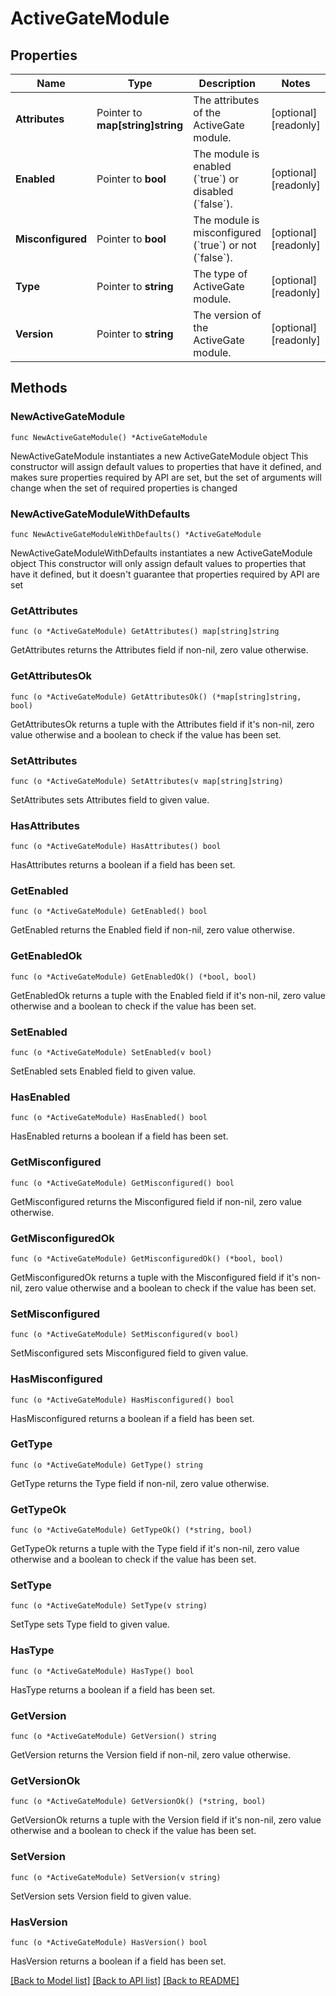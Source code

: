 # ActiveGateModule

## Properties

Name | Type | Description | Notes
------------ | ------------- | ------------- | -------------
**Attributes** | Pointer to **map[string]string** | The attributes of the ActiveGate module. | [optional] [readonly] 
**Enabled** | Pointer to **bool** | The module is enabled (&#x60;true&#x60;) or disabled (&#x60;false&#x60;). | [optional] [readonly] 
**Misconfigured** | Pointer to **bool** | The module is misconfigured (&#x60;true&#x60;) or not (&#x60;false&#x60;). | [optional] [readonly] 
**Type** | Pointer to **string** | The type of ActiveGate module. | [optional] [readonly] 
**Version** | Pointer to **string** | The version of the ActiveGate module. | [optional] [readonly] 

## Methods

### NewActiveGateModule

`func NewActiveGateModule() *ActiveGateModule`

NewActiveGateModule instantiates a new ActiveGateModule object
This constructor will assign default values to properties that have it defined,
and makes sure properties required by API are set, but the set of arguments
will change when the set of required properties is changed

### NewActiveGateModuleWithDefaults

`func NewActiveGateModuleWithDefaults() *ActiveGateModule`

NewActiveGateModuleWithDefaults instantiates a new ActiveGateModule object
This constructor will only assign default values to properties that have it defined,
but it doesn't guarantee that properties required by API are set

### GetAttributes

`func (o *ActiveGateModule) GetAttributes() map[string]string`

GetAttributes returns the Attributes field if non-nil, zero value otherwise.

### GetAttributesOk

`func (o *ActiveGateModule) GetAttributesOk() (*map[string]string, bool)`

GetAttributesOk returns a tuple with the Attributes field if it's non-nil, zero value otherwise
and a boolean to check if the value has been set.

### SetAttributes

`func (o *ActiveGateModule) SetAttributes(v map[string]string)`

SetAttributes sets Attributes field to given value.

### HasAttributes

`func (o *ActiveGateModule) HasAttributes() bool`

HasAttributes returns a boolean if a field has been set.

### GetEnabled

`func (o *ActiveGateModule) GetEnabled() bool`

GetEnabled returns the Enabled field if non-nil, zero value otherwise.

### GetEnabledOk

`func (o *ActiveGateModule) GetEnabledOk() (*bool, bool)`

GetEnabledOk returns a tuple with the Enabled field if it's non-nil, zero value otherwise
and a boolean to check if the value has been set.

### SetEnabled

`func (o *ActiveGateModule) SetEnabled(v bool)`

SetEnabled sets Enabled field to given value.

### HasEnabled

`func (o *ActiveGateModule) HasEnabled() bool`

HasEnabled returns a boolean if a field has been set.

### GetMisconfigured

`func (o *ActiveGateModule) GetMisconfigured() bool`

GetMisconfigured returns the Misconfigured field if non-nil, zero value otherwise.

### GetMisconfiguredOk

`func (o *ActiveGateModule) GetMisconfiguredOk() (*bool, bool)`

GetMisconfiguredOk returns a tuple with the Misconfigured field if it's non-nil, zero value otherwise
and a boolean to check if the value has been set.

### SetMisconfigured

`func (o *ActiveGateModule) SetMisconfigured(v bool)`

SetMisconfigured sets Misconfigured field to given value.

### HasMisconfigured

`func (o *ActiveGateModule) HasMisconfigured() bool`

HasMisconfigured returns a boolean if a field has been set.

### GetType

`func (o *ActiveGateModule) GetType() string`

GetType returns the Type field if non-nil, zero value otherwise.

### GetTypeOk

`func (o *ActiveGateModule) GetTypeOk() (*string, bool)`

GetTypeOk returns a tuple with the Type field if it's non-nil, zero value otherwise
and a boolean to check if the value has been set.

### SetType

`func (o *ActiveGateModule) SetType(v string)`

SetType sets Type field to given value.

### HasType

`func (o *ActiveGateModule) HasType() bool`

HasType returns a boolean if a field has been set.

### GetVersion

`func (o *ActiveGateModule) GetVersion() string`

GetVersion returns the Version field if non-nil, zero value otherwise.

### GetVersionOk

`func (o *ActiveGateModule) GetVersionOk() (*string, bool)`

GetVersionOk returns a tuple with the Version field if it's non-nil, zero value otherwise
and a boolean to check if the value has been set.

### SetVersion

`func (o *ActiveGateModule) SetVersion(v string)`

SetVersion sets Version field to given value.

### HasVersion

`func (o *ActiveGateModule) HasVersion() bool`

HasVersion returns a boolean if a field has been set.


[[Back to Model list]](../README.md#documentation-for-models) [[Back to API list]](../README.md#documentation-for-api-endpoints) [[Back to README]](../README.md)



